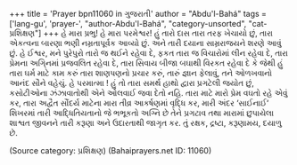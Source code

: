 +++
title = 'Prayer bpn11060 in ગુજરાતી'
author = "Abdu'l-Bahá"
tags = ['lang-gu', 'prayer-', "author-Abdu'l-Bahá", "category-unsorted", "cat-પ્રશિક્ષણ"]
+++
હે મારા પ્રભુ! હે મારા પરમેશ્વર! હું તારો દાસ તારા તરફ ખેચાયો છું, તારા એકત્વના બારણા ભણી નમ્રતાપૂર્વક આવ્યો છું. અને તારી દયાના સામ્રરાજયને શરણે આવું છું. 
હે ઈશ્વર, મને પુરેપુરો તારો જ થઈને રહેવા દે, ફકત તારા જ વિચારોમાં લીન રહેવા દે, તારા પ્રેમના અગિ્નમાં પ્રજવલિત રહેવા દે, તારા સિવાય બીજા બઘાથી વિરકત રહેવા દે કે જેથી હું તારા ઘર્મ માટે કામ કરું તારા શાણપણનો પ્રચાર કરું, તારું જ્ઞાન ફેલાવું, તને ઓળખવાનો આનંદ સૌને વહેચું. 
હે પરમાત્મા ! હું તો તારા સમર્થ હાથો દ્વારા પ્રગટેલી જયોત છું, કસોટીઓના ઝંઝાવાતોથી એને ઓલવાઈ જવા દેતો નહિ. તારા માટે મારો પ્રેમ વઘતો રહે એવું કર, તારા અદ્વૈત સૌંદર્ય માટેના મારા તીવ્ર આકર્ષણમાં વૃદ્ધિ કર, મારી અંદર ‘સાઈનાઈ‘ શિખરમાં તારી આદ્ધિતિયતાનો જે ભભૂકતો અગ્નિ  છે તેને પ્રગટાવ તથા મારામાં છુપાયેલા શાશ્વત જીવનને તારી કરૂણા અને ઉદારતાથી જાગૃત કર. 
તું રક્ષક, દ્રષ્ટા, કરૂણામય, દયાળુ છે.

(Source category: પ્રશિક્ષણ)
(Bahaiprayers.net ID: 11060)
